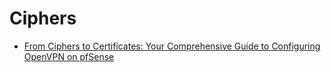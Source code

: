# Ciphers
- [From Ciphers to Certificates: Your Comprehensive Guide to Configuring OpenVPN on pfSense](https://youtu.be/I61t7aoGC2Q)
